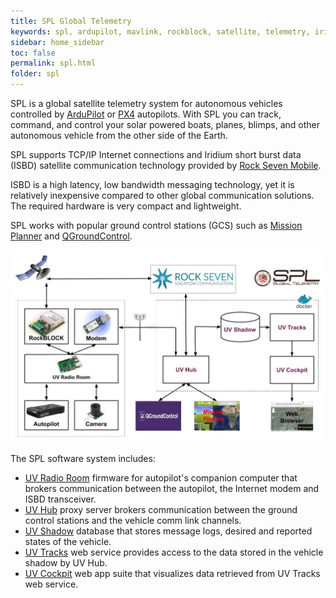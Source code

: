 ```yaml
---
title: SPL Global Telemetry
keywords: spl, ardupilot, mavlink, rockblock, satellite, telemetry, iridium, unmanned vehicle
sidebar: home_sidebar
toc: false
permalink: spl.html
folder: spl
---
```


SPL is a global satellite telemetry system for autonomous vehicles controlled by [ArduPilot](http://ardupilot.org/) or [PX4](https://px4.io/) autopilots. With SPL you can track, command, and control your solar powered boats, planes, blimps, and other autonomous vehicle from the other side of the Earth.

SPL supports TCP/IP Internet connections and Iridium short burst data (ISBD) satellite communication technology provided by [Rock Seven Mobile](http://www.rock7mobile.com/products-rockblock).

ISBD is a high latency, low bandwidth messaging technology, yet it is relatively inexpensive compared to other global communication solutions. The required hardware is very compact and lightweight.

SPL works with popular ground control stations (GCS) such as [Mission Planner](http://ardupilot.org/planner/) and
[QGroundControl](http://qgroundcontrol.com/).

![SPL System Architecture](images/spl.jpg)

The SPL software system includes:
- [UV Radio Room](radioroom.html) firmware for autopilot's companion computer that brokers communication between the autopilot, the Internet modem and ISBD transceiver.
- [UV Hub](uvhub.html) proxy server brokers communication between the ground control stations and the vehicle comm link channels.
- [UV Shadow](uvshadow.html) database that stores message logs, desired and reported states of the vehicle.
- [UV Tracks](uvtracks.html) web service provides access to the data stored in the vehicle shadow by UV Hub.
- [UV Cockpit](uvcockpit.html) web app suite that visualizes data retrieved from UV Tracks web service.
